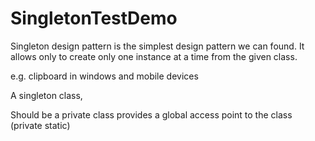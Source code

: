 # SingletonTestDemo
Singleton design pattern is the simplest design pattern we can found. It allows only to create only one instance at a time from the given class.

e.g. clipboard in windows and mobile devices

A singleton class,

Should be a private class
provides a global access point to the class (private static)
